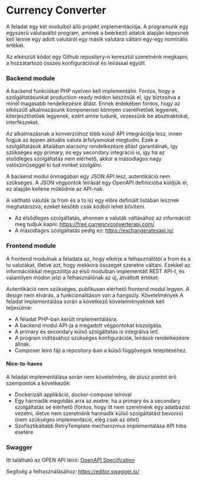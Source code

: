 # Currency Converter


A feladat egy két modulból álló projekt implementációja. A programunk egy egyszerű valutaváltó program, aminek a beérkező adatok alapján képesnek kell lennie egy adott valutáról egy másik valutára váltani egy-egy nominális értéket.

Az elkészült kódot egy Github repository-n keresztül szeretnénk megkapni, a hozzátartozó összes konfigurációval és leírással együtt.
### Backend module
A backend funkciókat PHP nyelven kell implementálni. Fontos, hogy a szolgáltatásunkat production-ready módon készítsük el, így biztosítva a minél magasabb rendelkezésre állást. Ennek érdekében fontos, hogy az elkészült alkalmazásunk komponensei könnyen cserélhetőek legyenek, kiterjeszthetőek legyenek, ezért amire tudunk, vezessünk be absztraktokat, interfészeket.

Az alkalmazásnak a konverzióhoz több külső API integrációja lesz, innen fogjuk az éppen aktuális valuta árfolyamokat megtudni. Ezek a szolgáltatások általában alacsony rendelkezésre állást garantálnak, így szükséges egy primary, és egy secondary integráció is, így ha az elsődleges szolgáltatás nem elérhető, akkor a másodlagos nagy valószínűséggel ki tud minket szolgálni.

A backend modul önmagában egy JSON API lesz, autentikáció nem szükséges. A JSON végpontok leírását egy OpenAPI definícióba küldjük el, ez alapján kellene működnie az API-nak.

A váltható valuták (a from és a to is) egy előre definiált listában lesznek meghatározva, ezeket később csak kódból lehet bővíteni.

* Az elsődleges szolgáltatás, ahonnan a valuták váltásához az információt meg tudjuk kapni: https://free.currencyconverterapi.com/
* A másodlagos szolgáltatás pedig ez: https://exchangeratesapi.io/

### Frontend module

A frontend modulnak a feladata az, hogy elkérje a felhasználótól a from és a to valutákat, illetve azt, hogy mekkora összeget szeretne váltani. Ezekkel az információkkal megszólítja az első modulban implementált REST API-t, és valamilyen módon jelzi a felhasználónak az új, átváltott értéket.

Autentikáció nem szükséges, publikusan elérhető frontend modul legyen.
A design nem elvárás, a funkcionalitáson van a hangsúly.
Követelmények
A feladat implementálása során a következő követelményeknek kell teljesülnie:

* A feladat PHP-ban került implementálásra.
* A backend modul API-ja a megadott végpontokat kiszolgálja.
* A primary és secondary külső szolgáltatás is integrálva lett.
* A program indításához szükséges konfigurációk, leírások rendelkezésre állnak.
* Composer leíró fájl a repository-ban a külső függőségek telepítéséhez.

#### Nice-to-haves
A feladat implementálása során nem követelmény, de plusz pontot érő szempontok a következők:

* Dockerizált applikáció, docker-compose leíróval
* Egy harmadik megoldás arra az esetre, ha a primary és a secondary szolgáltatás se elérhető (fontos, hogy itt nem szeretnénk egy adatbázist vezetni, illetve nem szeretnénk harmadik külső szolgáltatást bevonni) (nem szükséges implementáció, elég csak az ötlet)
* Szofisztikáltabb RetryTemplate mechanizmus implementálása API hiba esetére

### Swagger
Itt található az OPEN API leíró:
[OpenAPI Speciifcation](./api-specification.yml)

Segítség a felhasználásához:  https://editor.swagger.io/

